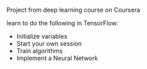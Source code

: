Project from deep learning course on Coursera

learn to do the following in TensorFlow: 
- Initialize variables
- Start your own session
- Train algorithms 
- Implement a Neural Network

